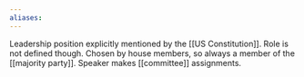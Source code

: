 ```yaml
---
aliases:
---
```

Leadership position explicitly mentioned by the [[US Constitution]]. Role is not defined though.
Chosen by house members, so always a member of the [[majority party]].
Speaker makes [[committee]] assignments.